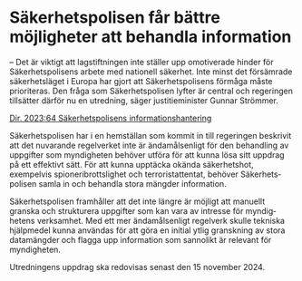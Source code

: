 # Säkerhetspolisen får bättre möjligheter att behandla information

– Det är viktigt att lag­stift­ningen inte ställer upp omotive­rade hinder för Säker­hets­polisens arbete med nationell säkerhet. Inte minst det försäm­rade säker­hets­läget i Europa har gjort att Säker­hets­polisens förmåga måste priori­teras. Den fråga som Säker­hets­polisen lyfter är central och regeringen tillsätter därför nu en utredning, säger justitie­minister Gunnar Strömmer.

[Dir. 2023:64 Säkerhets­polisens informations­hantering](/rattsliga-dokument/kommittedirektiv/2023/05/dir.-202364 "Dir. 2023:64")

Säkerhets­polisen har i en hem­ställan som kommit in till regeringen beskrivit att det nuvarande regel­verket inte är ända­målsenligt för den behand­ling av upp­gifter som myndig­heten behöver utföra för att kunna lösa sitt upp­drag på ett effektivt sätt. För att kunna upp­täcka okända säker­hets­hot, exempelvis spioneri­brotts­lighet och terrorist­attentat, behöver Säkerhets­polisen samla in och behandla stora mängder information.

Säkerhets­polisen framhåller att det inte längre är möjligt att manuellt granska och strukturera uppgifter som kan vara av intresse för myndig­hetens verk­samhet. Med ett mer ända­måls­enligt regel­verk skulle tekniska hjälp­medel kunna användas för att göra en initial ytlig gransk­ning av stora data­mängder och flagga upp information som sannolikt är relevant för myndig­heten.

Utredningens uppdrag ska redovisas senast den 15 november 2024\.
